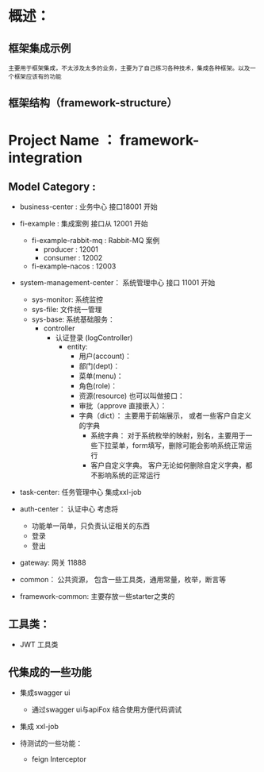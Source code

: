# 概述：

## 框架集成示例

    主要用于框架集成，不太涉及太多的业务，主要为了自己练习各种技术，集成各种框架。以及一个框架应该有的功能

## 框架结构（framework-structure）

# Project Name ： framework-integration

## Model Category :

- business-center : 业务中心 接口18001 开始
- fi-example : 集成案例 接口从 12001 开始
    - fi-example-rabbit-mq : Rabbit-MQ 案例
        - producer : 12001
        - consumer : 12002
    - fi-example-nacos : 12003

- system-management-center： 系统管理中心 接口 11001 开始
    - sys-monitor: 系统监控
    - sys-file: 文件统一管理
    - sys-base: 系统基础服务：
        - controller
            - 认证登录 (logController)
                - entity:
                    - 用户(account)：
                    - 部门(dept)：
                    - 菜单(menu)：
                    - 角色(role)：
                    - 资源(resource) 也可以叫做接口：
                    - 审批（approve 直接嵌入）：
                    - 字典（dict）： 主要用于前端展示， 或者一些客户自定义的字典
                        - 系统字典： 对于系统枚举的映射，别名，主要用于一些下拉菜单，form填写，删除可能会影响系统正常运行
                        - 客户自定义字典。 客户无论如何删除自定义字典，都不影响系统的正常运行
- task-center: 任务管理中心 集成xxl-job
- auth-center： 认证中心 考虑将
    - 功能单一简单，只负责认证相关的东西
    - 登录
    - 登出
- gateway: 网关 11888
- common： 公共资源， 包含一些工具类，通用常量，枚举，断言等
- framework-common: 主要存放一些starter之类的

## 工具类：

- JWT 工具类

## 代集成的一些功能

- 集成swagger ui
    - 通过swagger ui与apiFox 结合使用方便代码调试
- 集成 xxl-job

- 待测试的一些功能：
    - feign Interceptor
    

